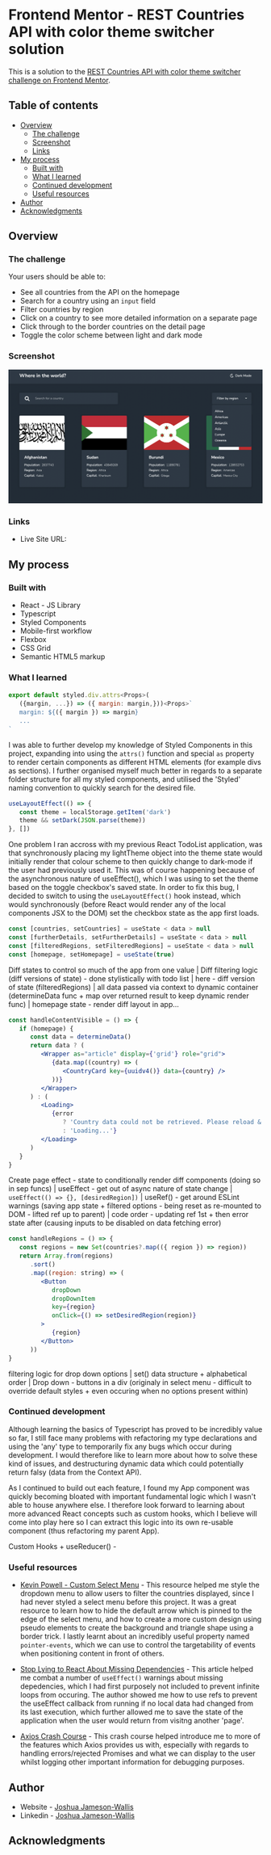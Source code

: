 # Frontend Mentor - REST Countries API with color theme switcher solution

This is a solution to the [REST Countries API with color theme switcher challenge on Frontend Mentor](https://www.frontendmentor.io/challenges/rest-countries-api-with-color-theme-switcher-5cacc469fec04111f7b848ca).

## Table of contents

-  [Overview](#overview)
   -  [The challenge](#the-challenge)
   -  [Screenshot](#screenshot)
   -  [Links](#links)
-  [My process](#my-process)
   -  [Built with](#built-with)
   -  [What I learned](#what-i-learned)
   -  [Continued development](#continued-development)
   -  [Useful resources](#useful-resources)
-  [Author](#author)
-  [Acknowledgments](#acknowledgments)

## Overview

### The challenge

Your users should be able to:

-  See all countries from the API on the homepage
-  Search for a country using an `input` field
-  Filter countries by region
-  Click on a country to see more detailed information on a separate page
-  Click through to the border countries on the detail page
-  Toggle the color scheme between light and dark mode

### Screenshot

![](./Screenshot.png)

### Links

-  Live Site URL:

## My process

### Built with

-  React - JS Library
-  Typescript
-  Styled Components
-  Mobile-first workflow
-  Flexbox
-  CSS Grid
-  Semantic HTML5 markup

### What I learned

```jsx
export default styled.div.attrs<Props>(
   ({margin, ...}) => ({ margin: margin,}))<Props>`
   margin: ${({ margin }) => margin}
   ...
`
```

I was able to further develop my knowledge of Styled Components in this project, expanding into using the `attrs()` function and special `as` property to render certain components as different HTML elements (for example divs as sections). I further organised myself much better in regards to a separate folder structure for all my styled components, and utilised the 'Styled' naming convention to quickly search for the desired file.

```jsx
useLayoutEffect(() => {
   const theme = localStorage.getItem('dark')
   theme && setDark(JSON.parse(theme))
}, [])
```

One problem I ran accross with my previous React TodoList application, was that synchronously placing my lightTheme object into the theme state would initially render that colour scheme to then quickly change to dark-mode if the user had previously used it. This was of course happening because of the asynchronous nature of useEffect(), which I was using to set the theme based on the toggle checkbox's saved state. In order to fix this bug, I decided to switch to using the `useLayoutEffect()` hook instead, which would synchronously (before React would render any of the local components JSX to the DOM) set the checkbox state as the app first loads.

```jsx
const [countries, setCountries] = useState < data > null
const [furtherDetails, setFurtherDetails] = useState < data > null
const [filteredRegions, setFilteredRegions] = useState < data > null
const [homepage, setHomepage] = useState(true)
```

Diff states to control so much of the app from one value | Diff filtering logic (diff versions of state) - done stylistically with todo list | here - diff version of state (filteredRegions) | all data passed via context to dynamic container (determineData func + map over returned result to keep dynamic render func) | homepage state - render diff layout in app...

```jsx
const handleContentVisible = () => {
   if (homepage) {
      const data = determineData()
      return data ? (
         <Wrapper as="article" display={'grid'} role="grid">
            {data.map((country) => (
               <CountryCard key={uuidv4()} data={country} />
            ))}
         </Wrapper>
      ) : (
         <Loading>
            {error
               ? 'Country data could not be retrieved. Please reload & try again.'
               : 'Loading...'}
         </Loading>
      )
   }
}
```

Create page effect - state to conditionally render diff components (doing so in sep funcs) | useEffect - get out of async nature of state change | `useEffect(() => {}, [desiredRegion])` | useRef() - get around ESLint warnings (saving app state + filtered options - being reset as re-mounted to DOM - lifted ref up to parent) | code order - updating ref 1st + then error state after (causing inputs to be disabled on data fetching error)

```jsx
const handleRegions = () => {
   const regions = new Set(countries?.map(({ region }) => region))
   return Array.from(regions)
      .sort()
      .map((region: string) => (
         <Button
            dropDown
            dropDownItem
            key={region}
            onClick={() => setDesiredRegion(region)}
         >
            {region}
         </Button>
      ))
}
```

filtering logic for drop down options | set() data structure + alphabetical order | Drop down - buttons in a div (originaly in select menu - difficult to override default styles + even occuring when no options present within)

### Continued development

Although learning the basics of Typescript has proved to be incredibly value so far, I still face many problems with refactoring my type declarations and using the 'any' type to temporarily fix any bugs which occur during development. I would therefore like to learn more about how to solve these kind of issues, and destructuring dynamic data which could potentially return falsy (data from the Context API).

As I continued to build out each feature, I found my App component was quickly becoming bloated with important fundamental logic which I wasn't able to house anywhere else. I therefore look forward to learning about more advanced React concepts such as custom hooks, which I believe will come into play here so I can extract this logic into its own re-usable component (thus refactoring my parent App).

Custom Hooks + useReducer() -

### Useful resources

-  [Kevin Powell - Custom Select Menu](https://www.youtube.com/watch?v=bB14uo0Tu5A&t=183s&ab_channel=KevinPowell) - This resource helped me style the dropdown menu to allow users to filter the countries displayed, since I had never styled a select menu before this project. It was a great resource to learn how to hide the default arrow which is pinned to the edge of the select menu, and how to create a more custom design using pseudo elements to create the background and triangle shape using a border trick. I lastly learnt about an incredibly useful property named `pointer-events`, which we can use to control the targetability of events when positioning content in front of others.

-  [Stop Lying to React About Missing Dependencies](https://betterprogramming.pub/stop-lying-to-react-about-missing-dependencies-10612e9aeeda) - This article helped me combat a number of `useEffect()` warnings about missing depedencies, which I had first purposely not included to prevent infinite loops from occuring. The author showed me how to use refs to prevent the useEffect callback from running if no local data had changed from its last execution, which further allowed me to save the state of the application when the user would return from visitng another 'page'.

-  [Axios Crash Course](https://www.youtube.com/watch?v=6LyagkoRWYA&t=79s&ab_channel=TraversyMedia) - This crash course helped introduce me to more of the features which Axios provides us with, especially with regards to handling errors/rejected Promises and what we can display to the user whilst logging other important information for debugging purposes.

## Author

-  Website - [Joshua Jameson-Wallis](https://joshuajamesonwallis.com)
-  Linkedin - [Joshua Jameson-Wallis]()

## Acknowledgments
